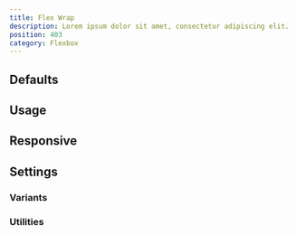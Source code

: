 ```yaml
---
title: Flex Wrap
description: Lorem ipsum dolor sit amet, consectetur adipiscing elit.
position: 403
category: Flexbox
---
```


## Defaults

<TableGenerateCommon
  :rules="{
    'flex-wrap': ['flex-wrap: wrap;'],
    'flex-wrap-reverse': ['flex-wrap: wrap-reverse;'],
    'flex-nowrap': ['flex-wrap: nowrap;'],
}"></TableGenerateCommon>

## Usage

## Responsive

## Settings

### Variants

### Utilities
